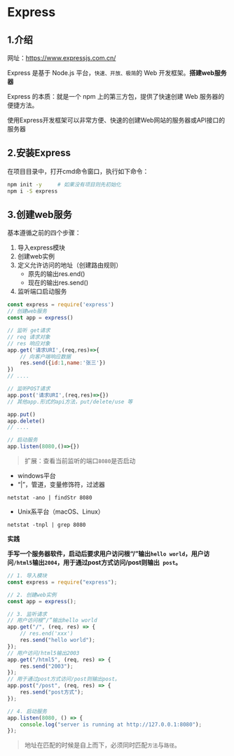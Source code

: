 # Express

## 1.介绍

网址：https://www.expressjs.com.cn/

Express 是基于 Node.js 平台，`快速、开放、极简`的 Web 开发框架。**搭建web服务器**

Express 的本质：就是一个 npm 上的第三方包，提供了快速创建 Web 服务器的便捷方法。

使用Express开发框架可以非常方便、快速的创建Web网站的服务器或API接口的服务器

## 2.安装Express

在项目目录中，打开cmd命令窗口，执行如下命令：

```bash
npm init -y		# 如果没有项目则先初始化
npm i -S express
```

## 3.创建web服务

基本遵循之前的四个步骤：

1. 导入express模块
2. 创建web实例
3. 定义允许访问的地址（创建路由规则）
   - 原先的输出res.end()
   - 现在的输出res.send()
4. 监听端口启动服务

```js
const express = require('express')
// 创建web服务
const app = express()

// 监听 get请求
// req 请求对象
// res 响应对象
app.get('请求URI',(req,res)=>{
	// 向客户端响应数据
	res.send({id:1,name:'张三'})
})
// ....

// 监听POST请求
app.post('请求URI',(req,res)=>{})
// 其他app.形式的api方法，put/delete/use 等

app.put()
app.delete()
// ....

// 启动服务
app.listen(8080,()=>{})
```

> 扩展：查看当前监听的端口`8080`是否启动

- windows平台
- “|”，管道，变量修饰符，过滤器 

~~~shell
netstat -ano | findStr 8080
~~~

- Unix系平台（macOS、Linux）

~~~shell
netstat -tnpl | grep 8080
~~~

**实践**

**手写一个服务器软件，启动后要求用户访问根“/”输出`hello world`，用户访问`/html5`输出`2004`，用于通过post方式访问/post则输出`	post`。**

```js
// 1. 导入模块
const express = require("express");

// 2. 创建web实例
const app = express();

// 3. 监听请求
// 用户访问根“/”输出hello world
app.get("/", (req, res) => {
    // res.end('xxx')
    res.send("hello world");
});
// 用户访问/html5输出2003
app.get("/html5", (req, res) => {
    res.send("2003");
});
// 用于通过post方式访问/post则输出post。
app.post("/post", (req, res) => {
    res.send("post方式");
});

// 4. 启动服务
app.listen(8080, () => {
    console.log("server is running at http://127.0.0.1:8080");
});
```

> 地址在匹配的时候是自上而下，必须同时匹配`方法`与`路径`。

